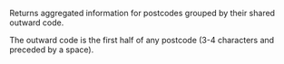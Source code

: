 Returns aggregated information for postcodes grouped by their shared outward code.

The outward code is the first half of any postcode (3-4 characters and preceded by a space).
